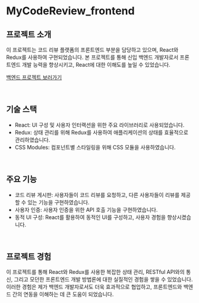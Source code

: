 # MyCodeReview_frontend

## 프로젝트 소개
이 프로젝트는 코드 리뷰 플랫폼의 프론트엔드 부분을 담당하고 있으며, React와 Redux를 사용하여 구현되었습니다. 본 프로젝트를 통해 신입 백엔드 개발자로서 프론트엔드 개발 능력을 향상시키고, React에 대한 이해도를 높일 수 있었습니다.

[백엔드 프로젝트 보러가기](https://github.com/Seung-IL-Bang/MyCodeReview_backend)

<br/>

## 기술 스택
- React: UI 구성 및 사용자 인터랙션을 위한 주요 라이브러리로 사용되었습니다.
- Redux: 상태 관리를 위해 Redux를 사용하여 애플리케이션의 상태를 효율적으로 관리하였습니다.
- CSS Modules: 컴포넌트별 스타일링을 위해 CSS 모듈을 사용하였습니다.

<br/>

## 주요 기능
- 코드 리뷰 게시판: 사용자들이 코드 리뷰를 요청하고, 다른 사용자들이 리뷰를 제공할 수 있는 기능을 구현하였습니다.
- 사용자 인증: 사용자 인증을 위한 API 호출 기능을 구현하였습니다.
- 동적 UI 구성: React를 활용하여 동적인 UI를 구성하고, 사용자 경험을 향상시켰습니다.

<br/>

## 프로젝트 경험
이 프로젝트를 통해 React와 Redux를 사용한 복잡한 상태 관리, RESTful API와의 통신, 그리고 모던한 프론트엔드 개발 방법론에 대한 실질적인 경험을 쌓을 수 있었습니다. 이러한 경험은 제가 백엔드 개발자로서도 더욱 효과적으로 협업하고, 프론트엔드와 백엔드 간의 연동을 이해하는 데 큰 도움이 되었습니다.
